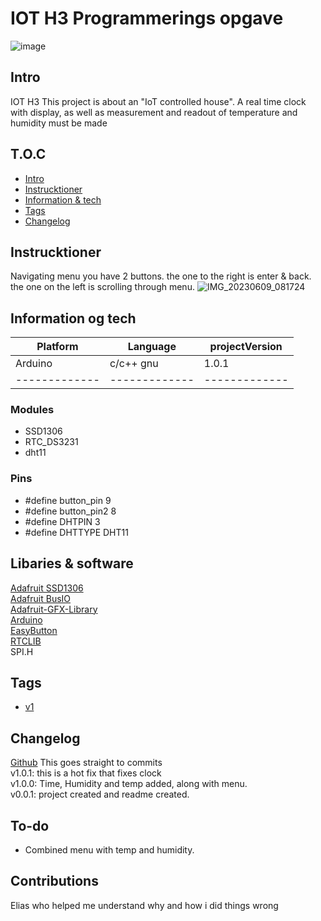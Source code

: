 # IOT H3 Programmerings opgave


![image](https://github.com/failbreak/H3-IOT/assets/69219123/0fbdc8bb-e2f4-4bfd-a036-0356a9ef3f26)





## Intro
IOT H3 
This project is about an "IoT controlled house".
A real time clock with display, as well as measurement and readout of temperature and humidity must be made


## T.O.C
* [Intro](#Intro)
* [Instrucktioner](#Instrucktioner)
* [Information & tech](#Information-og-tech)
* [Tags](#Tags)
* [Changelog](#Changelog)




## Instrucktioner
Navigating menu you have 2 buttons.
the one to the right is enter & back.
the one on the left is scrolling through menu.
![IMG_20230609_081724](https://github.com/failbreak/H3-IOT/assets/69219123/2119cea1-296a-4f9b-8813-cdee1b62878d)



## Information og tech


| Platform      |    Language   | projectVersion| 
| ------------- | ------------- | ------------- |
|    Arduino    |    c/c++ gnu  |       1.0.1     |
| ------------- | ------------- | ------------- |


### Modules
* SSD1306
* RTC_DS3231
* dht11

### Pins
* #define button_pin 9
* #define button_pin2 8
* #define DHTPIN 3
* #define DHTTYPE DHT11




## Libaries & software
[Adafruit SSD1306](https://github.com/adafruit/Adafruit_SSD1306)
<br/>
[Adafruit BusIO](https://github.com/adafruit/Adafruit_BusIO)
<br/>
[Adafruit-GFX-Library](https://github.com/adafruit/Adafruit-GFX-Library)
<br/>
[Arduino](https://www.arduino.cc/en/software)
<br/>
[EasyButton](https://easybtn.earias.me)
<br/>
[RTCLIB](https://github.com/adafruit/RTClib)
<br/>
SPI.H
## Tags
* [v1](https://github.com/failbreak/H3-IOT/releases/tag/v1.0.0)


## Changelog
[Github](https://github.com/failbreak/H3-IOT/commit) This goes straight to commits
<br/>
v1.0.1: this is a hot fix that fixes clock
<br/>
v1.0.0: Time, Humidity and temp added, along with menu.
<br/>
v0.0.1: project created and readme created.




## To-do

* Combined menu with temp and humidity.

## Contributions
Elias who helped me understand why and how i did things wrong
